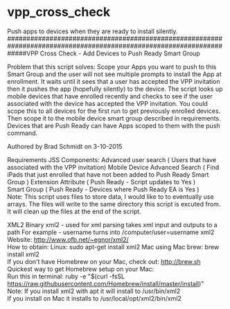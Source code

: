 # vpp_cross_check
Push apps to devices when they are ready to install silently.
#####################################################################################################################VPP Cross Check - Add Devices to Push Ready Smart Group	

Problem that this script solves: Scope your Apps you want to push to this Smart Group and the user will not see multiple prompts to install	the App at enrollment. It waits until it sees that a user has accepted the VPP invitation then it pushes the app (hopefully silently) to the device. The script looks up mobile devices that have enrolled recently and checks to see if the user associated with the device has accepted the VPP invitation. You could scope this to all devices for the first run to get previously enrolled devices. Then scope it to the mobile device smart group described in requirements. Devices that are Push Ready can have Apps scoped to them with the push command.

Authored by Brad Schmidt on 3-10-2015											  							                                      		

Requirements
JSS Components:
Advanced user search ( Users that have associated with the VPP invitation)
Mobile Device Advanced Search ( Find iPads that just enrolled that have not been added to Push Ready Smart Group ) Extension Attribute ( Push Ready - Script updates to Yes )									                            				
Smart Group ( Push Ready - Devices where Push Ready EA is Yes )								                          						
Note: This script uses files to store data, I would like to to eventually use arrays. The files will write to the same directory this script is excuted from. It will clean up the files at the end of the script.                    

XML2 Binary
xml2 - used for xml parsing takes xml input and outputs to a path
For example - <computer><user>username</user></computer> turns into /computer/user=username
xml2 Website: http://www.ofb.net/~egnor/xml2/					                                    													
How to obtain:
Linux: sudo apt-get install xml2
Mac using Mac brew: brew install xml2											                                        									
If you don't have Homebrew on your Mac, check out: http://brew.sh		                          											
Quickest way to get Homebrew setup on your Mac: 													                                  				
Run this in terminal: ruby -e "$(curl -fsSL https://raw.githubusercontent.com/Homebrew/install/master/install)"	  	
Note: If you install xml2 with apt it will install to /usr/bin/xml2 										                        		
If you install on Mac it installs to /usr/local/opt/xml2/bin/xml2 	
